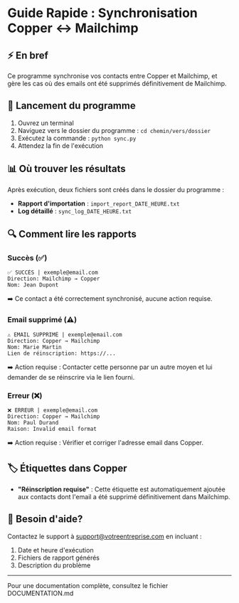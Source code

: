 # Guide Rapide : Synchronisation Copper ↔ Mailchimp

## ⚡️ En bref

Ce programme synchronise vos contacts entre Copper et Mailchimp, et gère les cas où des emails ont été supprimés définitivement de Mailchimp.

## 🚀 Lancement du programme

1. Ouvrez un terminal
2. Naviguez vers le dossier du programme : `cd chemin/vers/dossier`
3. Exécutez la commande : `python sync.py`
4. Attendez la fin de l'exécution

## 📊 Où trouver les résultats

Après exécution, deux fichiers sont créés dans le dossier du programme :

- **Rapport d'importation** : `import_report_DATE_HEURE.txt`
- **Log détaillé** : `sync_log_DATE_HEURE.txt`

## 🔍 Comment lire les rapports

### Succès (✅)
```
✅ SUCCÈS | exemple@email.com
Direction: Mailchimp → Copper
Nom: Jean Dupont
```
➡️ Ce contact a été correctement synchronisé, aucune action requise.

### Email supprimé (⚠️)
```
⚠️ EMAIL SUPPRIMÉ | exemple@email.com
Direction: Copper → Mailchimp
Nom: Marie Martin
Lien de réinscription: https://...
```
➡️ Action requise : Contacter cette personne par un autre moyen et lui demander de se réinscrire via le lien fourni.

### Erreur (❌)
```
❌ ERREUR | exemple@email.com
Direction: Copper → Mailchimp
Nom: Paul Durand
Raison: Invalid email format
```
➡️ Action requise : Vérifier et corriger l'adresse email dans Copper.

## 🏷️ Étiquettes dans Copper

- **"Réinscription requise"** : Cette étiquette est automatiquement ajoutée aux contacts dont l'email a été supprimé définitivement dans Mailchimp.

## 📱 Besoin d'aide?

Contactez le support à support@votreentreprise.com en incluant :
1. Date et heure d'exécution
2. Fichiers de rapport générés
3. Description du problème

---
Pour une documentation complète, consultez le fichier DOCUMENTATION.md
